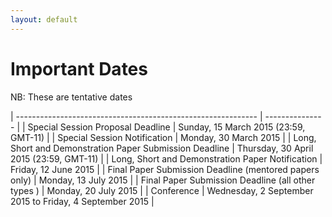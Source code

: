 ```yaml
---
layout: default
---
```


# Important Dates

NB: These are tentative dates

| ------------------------------------------------------------ | --------------- |
| Special Session Proposal Deadline                            | Sunday, 15 March 2015 (23:59, GMT-11) |
| Special Session Notification                                 | Monday, 30 March 2015 |
| Long, Short and Demonstration Paper Submission Deadline      | Thursday, 30 April 2015 (23:59, GMT-11)      |
| Long, Short and Demonstration Paper Notification             | Friday, 12 June 2015  |
| Final Paper Submission Deadline (mentored papers only)       | Monday, 13 July 2015  |
| Final Paper Submission Deadline (all other types )           | Monday, 20 July 2015  |
| Conference                                                   | Wednesday, 2 September 2015 to Friday, 4 September 2015 |
